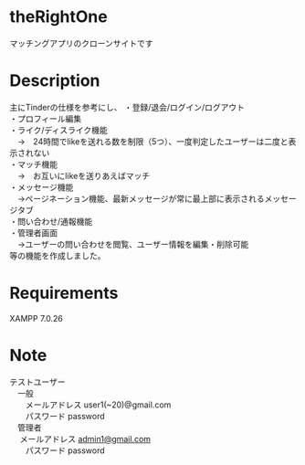 # theRightOne
マッチングアプリのクローンサイトです

# Description
主にTinderの仕様を参考にし、
・登録/退会/ログイン/ログアウト  
・プロフィール編集  
・ライク/ディスライク機能  
　→　24時間でlikeを送れる数を制限（5つ）、一度判定したユーザーは二度と表示されない  
・マッチ機能  
　→　お互いにlikeを送りあえばマッチ  
・メッセージ機能  
　→ページネーション機能、最新メッセージが常に最上部に表示されるメッセージタブ  
・問い合わせ/通報機能  
・管理者画面  
　→ユーザーの問い合わせを閲覧、ユーザー情報を編集・削除可能  
等の機能を作成しました。  

# Requirements  
XAMPP 7.0.26  

# Note  
テストユーザー  
　一般  
　　メールアドレス user1(~20)@gmail.com  
　　パスワード password  
　管理者  
 　 メールアドレス admin1@gmail.com  
　　パスワード password  
